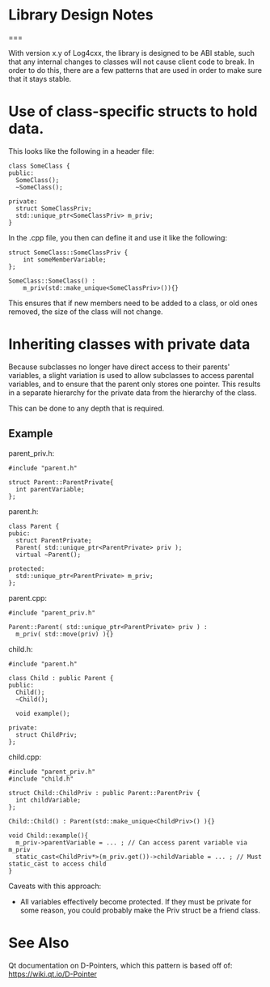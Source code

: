 # Library Design Notes
===
<!--
 Note: License header cannot be first, as doxygen does not generate
 cleanly if it before the '==='
-->
<!--
 Licensed to the Apache Software Foundation (ASF) under one or more
 contributor license agreements.  See the NOTICE file distributed with
 this work for additional information regarding copyright ownership.
 The ASF licenses this file to You under the Apache License, Version 2.0
 (the "License"); you may not use this file except in compliance with
 the License.  You may obtain a copy of the License at

	http://www.apache.org/licenses/LICENSE-2.0

 Unless required by applicable law or agreed to in writing, software
 distributed under the License is distributed on an "AS IS" BASIS,
 WITHOUT WARRANTIES OR CONDITIONS OF ANY KIND, either express or implied.
 See the License for the specific language governing permissions and
 limitations under the License.
-->

With version x.y of Log4cxx, the library is designed to be ABI stable, such
that any internal changes to classes will not cause client code to break.
In order to do this, there are a few patterns that are used in order to make
sure that it stays stable.

# Use of class-specific structs to hold data.

This looks like the following in a header file:

```
class SomeClass {
public:
  SomeClass();
  ~SomeClass();

private:
  struct SomeClassPriv;
  std::unique_ptr<SomeClassPriv> m_priv;
}
```

In the .cpp file, you then can define it and use it like the following:

```
struct SomeClass::SomeClassPriv {
    int someMemberVariable;
};

SomeClass::SomeClass() :
    m_priv(std::make_unique<SomeClassPriv>()){}
```

This ensures that if new members need to be added to a class, or old ones removed,
the size of the class will not change.

# Inheriting classes with private data

Because subclasses no longer have direct access to their parents' variables,
a slight variation is used to allow subclasses to access parental variables,
and to ensure that the parent only stores one pointer.  This results in a
separate hierarchy for the private data from the hierarchy of the class.

This can be done to any depth that is required.

## Example

parent\_priv.h:
```
#include "parent.h"

struct Parent::ParentPrivate{
  int parentVariable;
};
```

parent.h:
```
class Parent {
pubic:
  struct ParentPrivate;
  Parent( std::unique_ptr<ParentPrivate> priv );
  virtual ~Parent();

protected:
  std::unique_ptr<ParentPrivate> m_priv;
};
```

parent.cpp:
```
#include "parent_priv.h"

Parent::Parent( std::unique_ptr<ParentPrivate> priv ) :
  m_priv( std::move(priv) ){}
```

child.h:
```
#include "parent.h"

class Child : public Parent {
public:
  Child();
  ~Child();

  void example();

private:
  struct ChildPriv;
};
```

child.cpp:
```
#include "parent_priv.h"
#include "child.h"

struct Child::ChildPriv : public Parent::ParentPriv {
  int childVariable;
};

Child::Child() : Parent(std::make_unique<ChildPriv>() ){}

void Child::example(){
  m_priv->parentVariable = ... ; // Can access parent variable via m_priv
  static_cast<ChildPriv*>(m_priv.get())->childVariable = ... ; // Must static_cast to access child
}
```

Caveats with this approach:
* All variables effectively become protected.  If they must be private for
some reason, you could probably make the Priv struct be a friend class.

# See Also

Qt documentation on D-Pointers, which this pattern is based off of: 
https://wiki.qt.io/D-Pointer
